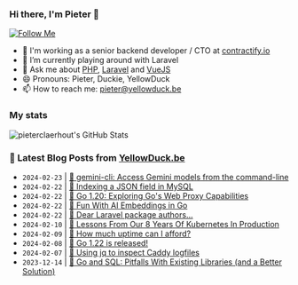 ### Hi there, I'm Pieter 👋  
[![Follow Me](https://img.shields.io/github/followers/pieterclaerhout?label=Follow&style=social)](https://github.com/pieterclaerhout)

- 🏢 I'm working as a senior backend developer / CTO at [contractify.io](https://contractify.io)
- 🌱 I’m currently playing around with Laravel
- 💬 Ask me about [PHP](https://php.net), [Laravel](http://laravel.com) and [VueJS](https://vuejs.org)
- 😄 Pronouns: Pieter, Duckie, YellowDuck
- 📫 How to reach me: pieter@yellowduck.be

### My stats

![pieterclaerhout's GitHub Stats](https://github-readme-stats.vercel.app/api?username=pieterclaerhout&show_icons=true&count_private=true&line_height=40)

### 📩 Latest Blog Posts from [YellowDuck.be](https://www.yellowduck.be/)
<!-- BLOG-POST-LIST:START -->
- `2024-02-23` | [🔗 gemini-cli: Access Gemini models from the command-line](https://www.yellowduck.be/posts/gemini-cli-access-gemini-models-from-the-command-line-eli-benderskys-website)  
- `2024-02-22` | [🐥 Indexing a JSON field in MySQL](https://www.yellowduck.be/posts/indexing-a-json-field-in-mysql)  
- `2024-02-22` | [🔗 Go 1.20: Exploring Go&#39;s Web Proxy Capabilities](https://www.yellowduck.be/posts/go-1-20-exploring-gos-web-proxy-capabilities-talkative-developer)  
- `2024-02-22` | [🔗 Fun With AI Embeddings in Go](https://www.yellowduck.be/posts/fun-with-ai-embeddings-in-go)  
- `2024-02-22` | [🔗 Dear Laravel package authors...](https://www.yellowduck.be/posts/dear-laravel-package-authors-muhammed-sari)  
- `2024-02-10` | [🔗 Lessons From Our 8 Years Of Kubernetes In Production](https://www.yellowduck.be/posts/lessons-from-our-8-years-of-kubernetes-in-production-two-major-cluster-crashes-ditching-self)  
- `2024-02-09` | [🔗 How much uptime can I afford?](https://www.yellowduck.be/posts/how-much-uptime-can-i-afford)  
- `2024-02-08` | [🔗 Go 1.22 is released!](https://www.yellowduck.be/posts/go-1-22-is-released-the-go-programming-language)  
- `2024-02-07` | [🐥 Using jq to inspect Caddy logfiles](https://www.yellowduck.be/posts/using-jq-to-inspect-caddy-logfiles)  
- `2023-12-14` | [🔗 Go and SQL: Pitfalls With Existing Libraries &lpar;and a  Better Solution&rpar;](https://www.yellowduck.be/posts/go-and-sql-pitfalls-with-existing-libraries-and-a-better-solution)  

<!-- BLOG-POST-LIST:END -->

